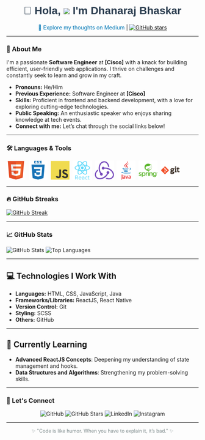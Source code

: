 <h1 align="center" style="font-family: 'Arial'; color: #2c3e50;">👋 Hola, <img src="https://media.giphy.com/media/hvRJCLFzcasrR4ia7z/giphy.gif" width="30px"/> I'm Dhanaraj Bhaskar</h1> 

<p align="center">
    <a href="https://medium.com/@dhanarajbhaskar" style="text-decoration: none; color: #0077B5;">📝 Explore my thoughts on Medium</a> | 
    <a href="https://github.com/Dhanarajb">
        <img src="https://img.shields.io/github/stars/Dhanarajb?style=social" alt="GitHub stars">
    </a>
</p>

---

### 🚀 About Me
I'm a passionate **Software Engineer** at **[Cisco]** with a knack for building efficient, user-friendly web applications. I thrive on challenges and constantly seek to learn and grow in my craft.  

- **Pronouns:** He/Him
- **Previous Experience:** Software Engineer at **[Cisco]**
- **Skills:** Proficient in frontend and backend development, with a love for exploring cutting-edge technologies.
- **Public Speaking:** An enthusiastic speaker who enjoys sharing knowledge at tech events.
- **Connect with me:** Let’s chat through the social links below!

---

### 🛠️ Languages & Tools 
<div>
  <img src="https://github.com/devicons/devicon/blob/master/icons/html5/html5-original.svg" title="HTML5" alt="HTML" width="50" height="50"/>&nbsp;
  <img src="https://github.com/devicons/devicon/blob/master/icons/css3/css3-plain-wordmark.svg" title="CSS3" alt="CSS" width="50" height="50"/>&nbsp;
  <img src="https://github.com/devicons/devicon/blob/master/icons/javascript/javascript-original.svg" title="JavaScript" alt="JavaScript" width="50" height="50"/>&nbsp;
  <img src="https://github.com/devicons/devicon/blob/master/icons/react/react-original-wordmark.svg" title="React" alt="React" width="50" height="50"/>&nbsp;
  <img src="https://github.com/devicons/devicon/blob/master/icons/redux/redux-original.svg" title="Redux" alt="Redux" width="50" height="50"/>&nbsp;
  <img src="https://github.com/devicons/devicon/blob/master/icons/java/java-original-wordmark.svg" title="Java" alt="Java" width="50" height="50"/>&nbsp;
  <img src="https://github.com/devicons/devicon/blob/master/icons/spring/spring-original-wordmark.svg" title="Spring" alt="Spring" width="50" height="50"/>&nbsp;
  <img src="https://github.com/devicons/devicon/blob/master/icons/git/git-original-wordmark.svg" title="Git" alt="Git" width="50" height="50"/>
</div>

---

### 🔥 GitHub Streaks 
[![GitHub Streak](http://github-readme-streak-stats.herokuapp.com?user=Dhanarajb&theme=dark)](https://git.io/streak-stats)

---

### 📈 GitHub Stats 
![GitHub Stats](https://github-readme-stats.vercel.app/api?username=Dhanarajb&show_icons=true&hide=issues,prs&theme=dark)
![Top Languages](https://github-readme-stats.vercel.app/api/top-langs/?username=Dhanarajb&layout=compact&langs_count=4&theme=dark)

---

## 💻 Technologies I Work With
- **Languages:** HTML, CSS, JavaScript, Java
- **Frameworks/Libraries:** ReactJS, React Native
- **Version Control:** Git
- **Styling:** SCSS
- **Others:** GitHub

---

## 🌱 Currently Learning
- **Advanced ReactJS Concepts**: Deepening my understanding of state management and hooks.
- **Data Structures and Algorithms**: Strengthening my problem-solving skills.

---

### 🤝 Let's Connect
<p align="center">
	<a href="https://github.com/Dhanarajb" title="GitHub" style="text-decoration: none;">
       <img src="https://img.shields.io/badge/Explore_My_Repos-15k?style=for-the-badge&color=2088FF&logo=github&logoColor=fff" alt="GitHub"/>
    </a>
    <a href="https://github.com/Dhanarajb/Dhanarajb" title="Star My Repo" style="text-decoration: none;">
        <img src="https://img.shields.io/badge/Star_My_Projects-15k?style=for-the-badge&color=ffd000&logo=apachespark&logoColor=black" alt="GitHub Stars"/>
    </a>
    <a href="https://www.linkedin.com/in/dhanaraj-bhaskar-532111b9/" style="text-decoration: none;">
        <img src="https://img.shields.io/badge/Connect_on_LinkedIn-0a66c2?style=for-the-badge&logo=linkedin&logoColor=fff" alt="LinkedIn"/>
    </a>
    <a href="https://www.instagram.com/dhanaraj_bhaskar/" style="text-decoration: none;">
        <img src="https://img.shields.io/badge/Follow_on_Instagram-E4405F?style=for-the-badge&logo=instagram&logoColor=fff" alt="Instagram"/>
    </a>
</p>

---

<p align="center" style="font-size: 0.9em; color: #7f8c8d;">✨ "Code is like humor. When you have to explain it, it’s bad." ✨</p>
